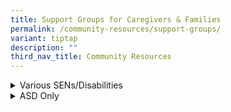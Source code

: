 ```yaml
---
title: Support Groups for Caregivers & Families
permalink: /community-resources/support-groups/
variant: tiptap
description: ""
third_nav_title: Community Resources
---
```

<div data-type="detailGroup" class="isomer-accordion isomer-accordion-white">
<details class="isomer-details">
<summary>Various SENs/Disabilities</summary>
<div data-type="detailsContent" class="isomer-details-content">
<table style="minWidth: 50px">
<colgroup>
<col>
<col>
</colgroup>
<tbody>
<tr>
<th rowspan="1" colspan="1">
<p>Support Group
<br>&amp; Diagnosis</p>
</th>
<th rowspan="1" colspan="1">
<p>More Information</p>
</th>
</tr>
<tr>
<td rowspan="1" colspan="1">
<p><strong><a href="https://www.facebook.com/groups/576018739565772/" rel="noopener nofollow" target="_blank">ADHD, ASD Warriors Singapore</a></strong>
</p>
<p></p>
<p>ASD/ADHD/ODD</p>
</td>
<td rowspan="1" colspan="1">
<p>For mothers who may or may not have the means to seek professional help
all the time.</p>
<p></p>
<p>Group Activities:</p>
<ul data-tight="true" class="tight">
<li>
<p>Sharing resources and information</p>
</li>
<li>
<p>Mutual support</p>
</li>
</ul>
<p></p>
<p><sup>Participants need to request to join the private Facebook group.</sup>
</p>
</td>
</tr>
<tr>
<td rowspan="1" colspan="1">
<p><strong><a href="https://www.facebook.com/ANeurodiversityRoadOfLoveSg/" rel="noopener nofollow" target="_blank">A Neurodiversity Road of Love</a></strong>
</p>
<p></p>
<p>All SENs</p>
</td>
<td rowspan="1" colspan="1">
<p>A group that advocates for awareness, inclusion, acceptance, and appreciation
for all spectrum individual and their families.</p>
<p></p>
<p>Group Activities: Attend workshops and events</p>
<p></p>
<p>Click <a href="https://tockify.com/" rel="noopener nofollow" target="_blank">here</a> for
the programme outline.</p>
</td>
</tr>
<tr>
<td rowspan="1" colspan="1">
<p><strong><a href="https://www.facebook.com/thecaregiversconnect/" rel="noopener nofollow" target="_blank">Caregivers Connect</a></strong>
</p>
<p></p>
<p>Any caregiver</p>
</td>
<td rowspan="1" colspan="1">
<p>A Facebook page that comprises of news, stories, and tips that were handpicked
by caregivers.</p>
<p></p>
<p>Group Activities: Sharing of resources in chat group</p>
</td>
</tr>
<tr>
<td rowspan="1" colspan="1">
<p><strong><a href="https://caring.sg/#services" rel="noopener nofollow" target="_blank">CaringSG</a></strong>
</p>
<p></p>
<p>All SENs/Disabilities</p>
</td>
<td rowspan="1" colspan="1">
<p>For all caregivers of children with SEN/Disabilities.</p>
<p></p>
<p>Group Activities:</p>
<ul data-tight="true" class="tight">
<li>
<p>CareConnect: Sharing of resources and connections</p>
</li>
<li>
<p>CareBuddy: Individualised peer support</p>
</li>
<li>
<p>CareWell: On a referral basis; Care planning</p>
</li>
</ul>
</td>
</tr>
<tr>
<td rowspan="1" colspan="1">
<p><strong><a href="https://www.facebook.com/groups/207110736160171/" rel="noopener nofollow" target="_blank">Hope for the Journey</a></strong>
</p>
<p></p>
<p>All SENs</p>
</td>
<td rowspan="1" colspan="1">
<p>For families whose loved one has special needs.</p>
<p></p>
<p>Group Activities:</p>
<ul data-tight="true" class="tight">
<li>
<p>Sharing of information and resources</p>
</li>
<li>
<p>Attend educational talks</p>
</li>
<li>
<p>Gatherings: Twice a month</p>
</li>
</ul>
<p></p>
<p>Tel: (Cindy) 9669 8055 | (Siew Kim) 9113 3597</p>
<p></p>
<p><sub>Participants need to request to join the private Facebook group</sub>
</p>
</td>
</tr>
<tr>
<td rowspan="1" colspan="1">
<p><strong><a href="https://t.me/SGCaregiversCommunity" rel="noopener nofollow" target="_blank">SGCaregivers Community: Telegram Group Chat</a></strong>
</p>
<p></p>
<p>Any Caregiver</p>
</td>
<td rowspan="1" colspan="1">
<p>A Telegram group chat for all caregivers in general.</p>
<p></p>
<p>Group Activities:</p>
<ul data-tight="true" class="tight">
<li>
<p>Sharing of information and resources</p>
</li>
<li>
<p>Sharing of concerns in group chat</p>
</li>
</ul>
</td>
</tr>
<tr>
<td rowspan="1" colspan="1">
<p><strong><a href="https://www.facebook.com/groups/477365899094604/" rel="noopener nofollow" target="_blank">Special Needs Christian Parents</a></strong>
</p>
<p></p>
<p>All SENs</p>
</td>
<td rowspan="1" colspan="1">
<p>For Christian parents whose child has special needs.</p>
<p></p>
<p>Group Activities:</p>
<ul data-tight="true" class="tight">
<li>
<p>Sharing of resources and information</p>
</li>
<li>
<p>Provide mutual support</p>
</li>
</ul>
<p></p>
<p><sub>Participants need to request to join the private Facebook group</sub>
</p>
</td>
</tr>
<tr>
<td rowspan="1" colspan="1">
<p><strong><a href="https://www.facebook.com/ShouldersSG" rel="noopener nofollow" target="_blank">Shoulders-SG</a></strong>
</p>
<p></p>
<p>All Disabilities</p>
</td>
<td rowspan="1" colspan="1">
<p>For individuals and families of the disability community in Singapore.</p>
<p></p>
<p>Group Activities: Sharing of resources and information</p>
</td>
</tr>
<tr>
<td rowspan="1" colspan="1">
<p><strong><a href="https://linktr.ee/sibsunite" rel="noopener nofollow" target="_blank">SibsUnite</a></strong>
</p>
<p></p>
<p>All SENs</p>
</td>
<td rowspan="1" colspan="1">
<p>Volunteer-run support group for siblings of persons with special needs
(Only for siblings above 21).</p>
<p></p>
<p>Group Activities:</p>
<ul data-tight="true" class="tight">
<li>
<p>SibsAcademy: Sharing of resources and information</p>
</li>
<li>
<p>SibsMeet: Monthly meet-ups</p>
</li>
<li>
<p>SibsDayOut: SN-friendly activities between siblings and their siblings
with special needs</p>
</li>
</ul>
</td>
</tr>
<tr>
<td rowspan="1" colspan="1">
<p><strong><a href="https://www.facebook.com/groups/261948530650504/about" rel="noopener nofollow" target="_blank">Singapore Muslim Special Needs Support Group</a></strong>
</p>
<p></p>
<p>All SENs</p>
</td>
<td rowspan="1" colspan="1">
<p>For Muslim families whose loved one has special needs | To raise awareness
and provide support</p>
<p></p>
<p>Group Activities:</p>
<ul data-tight="true" class="tight">
<li>
<p>Sharing of resources and information</p>
</li>
<li>
<p>Provide mutual support</p>
</li>
</ul>
<p></p>
<p><sub>Participants need to request to join the private Facebook group</sub>
</p>
</td>
</tr>
<tr>
<td rowspan="1" colspan="1">
<p><strong><a href="https://www.facebook.com/groups/SingaporeSpecialCommunity/about" rel="noopener nofollow" target="_blank">Singapore Special Community</a></strong>
</p>
<p></p>
<p>All SENs</p>
</td>
<td rowspan="1" colspan="1">
<p>For families of children with SEN | Founded by parents, the group aims
to educate children with SEN on giving back to the society.</p>
<p></p>
<p>Group Activities: Bonding activities (e.g. Choir &amp; Art Classes)</p>
<p></p>
<p>Tel: 9009 7711</p>
<p></p>
<p><sub>Participants need to request to join the private Facebook group</sub>
</p>
</td>
</tr>
<tr>
<td rowspan="1" colspan="1">
<p><strong><a href="https://www.facebook.com/groups/488991321113132/" rel="noopener nofollow" target="_blank">Special Needs Kids Singapore</a></strong>
</p>
<p></p>
<p>All SENs</p>
</td>
<td rowspan="1" colspan="1">
<p>For families of children with SEN</p>
<p></p>
<p>Group Activities: Sharing of resources and information</p>
<p></p>
<p><sub>Participants need to request to join the private Facebook group</sub>
</p>
</td>
</tr>
<tr>
<td rowspan="1" colspan="1">
<p><strong><a href="https://www.facebook.com/specialseeds.sg/" rel="noopener nofollow" target="_blank">Special Seeds</a></strong>
</p>
<p></p>
<p>All Disabilities</p>
</td>
<td rowspan="1" colspan="1">
<p>For caregivers of persons with disabilities | A digital parenting resource
initiative by the Rare Disorders Society of Singapore (RDSS)</p>
<p></p>
<p>Group Activities: Sharing of resources and information</p>
</td>
</tr>
<tr>
<td rowspan="1" colspan="1">
<p><strong><a href="https://www.facebook.com/groups/Singaporespecialneedsandparents/" rel="noopener nofollow" target="_blank">SSNAP - Singapore Special Needs and Parents</a></strong>
</p>
<p></p>
<p>All SENs</p>
</td>
<td rowspan="1" colspan="1">
<p>For parents of children with SENs</p>
<p></p>
<p>Group Activities:</p>
<ul data-tight="true" class="tight">
<li>
<p>Sharing of resources and information</p>
</li>
<li>
<p>Mutual support</p>
</li>
</ul>
<p></p>
<p><sub>Participants need to request to join the private Facebook group</sub>
</p>
</td>
</tr>
</tbody>
</table>
</div>
</details>
<details class="isomer-details">
<summary>ASD Only</summary>
<div data-type="detailsContent" class="isomer-details-content">
<table style="minWidth: 50px">
<colgroup>
<col>
<col>
</colgroup>
<tbody>
<tr>
<th rowspan="1" colspan="1">
<p>Support Group</p>
</th>
<th rowspan="1" colspan="1">
<p>More Information</p>
</th>
</tr>
<tr>
<td rowspan="1" colspan="1">
<p><strong><a href="https://chat.whatsapp.com/CQTVKwQagz0KrC6BGzJu4f" rel="noopener nofollow" target="_blank">ASD 18+ (WhatsApp Group)</a></strong>
</p>
</td>
<td rowspan="1" colspan="1">
<p>WhatsApp group chat for both individual with ASD (aged 18 and above) and
their families.</p>
<p></p>
<p>Group Activities:</p>
<ul data-tight="true" class="tight">
<li>
<p>Sharing of resources in chat group</p>
</li>
<li>
<p>Having regular gatherings</p>
</li>
</ul>
</td>
</tr>
<tr>
<td rowspan="1" colspan="1">
<p><strong><a href="https://www.facebook.com/groups/AutismBridge.StrategyGroup/" rel="noopener nofollow" target="_blank">Autism Bridge Strategy Group (#ABSG)</a></strong>
</p>
</td>
<td rowspan="1" colspan="1">
<p>For caregivers / Allied Health Professionals / Educators / Advocates</p>
<p></p>
<p>Group Activities:</p>
<ul data-tight="true" class="tight">
<li>
<p>Discussions and talks on strategies to promote inclusion and integration</p>
</li>
<li>
<p>Provide skill-building workshops (e.g. transitions)</p>
</li>
</ul>
</td>
</tr>
<tr>
<td rowspan="1" colspan="1">
<p><strong><a href="https://www.facebook.com/groups/867532560256848/about/" rel="noopener nofollow" target="_blank">Embrace Autism Group</a></strong>
</p>
</td>
<td rowspan="1" colspan="1">
<p>Public Facebook group for parents of children with ASD</p>
<p></p>
<p>Group Activities: Sharing of resources and information</p>
</td>
</tr>
<tr>
<td rowspan="1" colspan="1">
<p><strong><a href="https://www.facebook.com/reunitemissingchildren/" rel="noopener nofollow" target="_blank">Reunite Missing Children</a></strong>
</p>
</td>
<td rowspan="1" colspan="1">
<p>For parents of child with ASD</p>
<p></p>
<p>Group Activities: Disseminate verified and updated information when a
child goes missing in Singapore</p>
</td>
</tr>
<tr>
<td rowspan="1" colspan="1">
<p><strong><a href="https://www.facebook.com/groups/SingaporeAutism/" rel="noopener nofollow" target="_blank">Singapore Autism Parents Need Support Too!</a></strong>
</p>
</td>
<td rowspan="1" colspan="1">
<p>For caregivers, families, and relatives of individuals with ASD</p>
<p></p>
<p>Group Activities:</p>
<ul data-tight="true" class="tight">
<li>
<p>Sharing of resources and information</p>
</li>
<li>
<p>Provide mutual support</p>
</li>
</ul>
<p></p>
<p><sub>Participants need to request to join the private Facebook group</sub>
</p>
</td>
</tr>
</tbody>
</table>
</div>
</details>
</div>
<p></p>
<p></p>